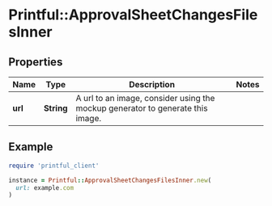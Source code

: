 # Printful::ApprovalSheetChangesFilesInner

## Properties

| Name | Type | Description | Notes |
| ---- | ---- | ----------- | ----- |
| **url** | **String** | A url to an image, consider using the mockup generator to generate this image. |  |

## Example

```ruby
require 'printful_client'

instance = Printful::ApprovalSheetChangesFilesInner.new(
  url: example.com
)
```

